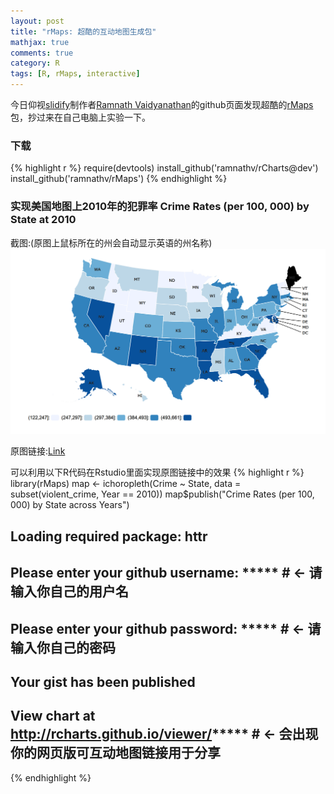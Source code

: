 ```yaml
---
layout: post
title: "rMaps: 超酷的互动地图生成包"
mathjax: true
comments: true
category: R
tags: [R, rMaps, interactive]
---
```


今日仰视[slidify](https://github.com/ramnathv/slidify)制作者[Ramnath Vaidyanathan](https://github.com/ramnathv)的github页面发现超酷的[rMaps](https://github.com/ramnathv/rMaps)包，抄过来在自己电脑上实验一下。


### 下载

{% highlight r %}
require(devtools)
install_github('ramnathv/rCharts@dev')
install_github('ramnathv/rMaps')
{% endhighlight %}


### 实现美国地图上2010年的犯罪率 Crime Rates (per 100, 000) by State at 2010

截图:(原图上鼠标所在的州会自动显示英语的州名称)
![crime0](/image/crime0.png)

原图链接:[Link](http://rcharts.github.io/viewer/?25bf56df8416fe8bc22de5d725cde8ca)

可以利用以下R代码在Rstudio里面实现原图链接中的效果
{% highlight r %}
library(rMaps)
map <- ichoropleth(Crime ~ State, data = subset(violent_crime, Year == 2010))
map$publish("Crime Rates (per 100, 000) by State across Years")
## Loading required package: httr
## Please enter your github username: ***** # <- 请输入你自己的用户名
## Please enter your github password: ***** # <- 请输入你自己的密码
## Your gist has been published
## View chart at http://rcharts.github.io/viewer/***** # <- 会出现你的网页版可互动地图链接用于分享
{% endhighlight %}

